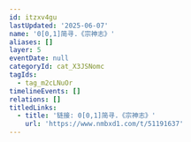 ```yaml
---
id: itzxv4gu
lastUpdated: '2025-06-07'
name: '0[0,1]简寻.《宗神志》'
aliases: []
layer: 5
eventDate: null
categoryId: cat_X3JSNomc
tagIds:
  - tag_m2cLNuOr
timelineEvents: []
relations: []
titledLinks:
  - title: '链接: 0[0,1]简寻.《宗神志》'
    url: 'https://www.nmbxd1.com/t/51191637'
---
```


